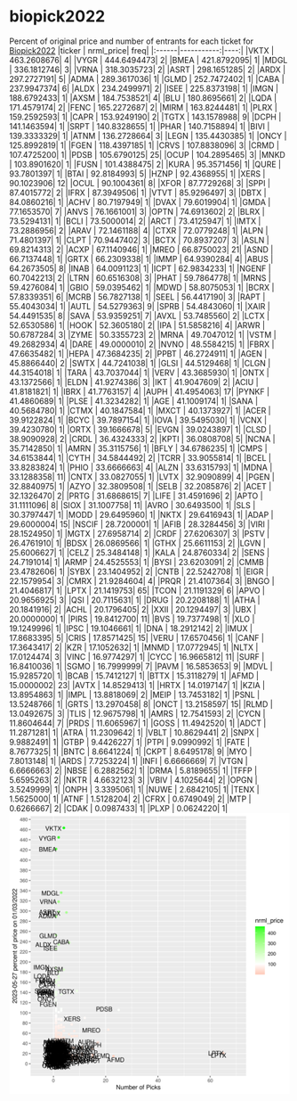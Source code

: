 # biopick2022
Percent of original price and number of entrants for each ticket for [Biopick2022](https://twitter.com/hashtag/Biopick2022)
|ticker |  nrml_price| freq|
|:------|-----------:|----:|
|VKTX   | 463.2608676|    4|
|VYGR   | 444.6494473|    2|
|BMEA   | 421.8792095|    1|
|MDGL   | 336.1812746|    3|
|VRNA   | 318.3035723|    2|
|ASRT   | 298.1651285|    2|
|ARDX   | 297.2727191|    5|
|ADMA   | 289.3617036|    1|
|GLMD   | 252.7472402|    1|
|CABA   | 237.9947374|    6|
|ALDX   | 234.2499971|    2|
|ISEE   | 225.8373198|    1|
|IMGN   | 188.6792433|    1|
|AXSM   | 184.7538521|    4|
|BLU    | 180.8695661|    2|
|LQDA   | 171.4579174|    2|
|FENC   | 165.2272687|    2|
|MIRM   | 163.8244481|    1|
|PLRX   | 159.2592593|    1|
|CAPR   | 153.9249190|    2|
|TGTX   | 143.1578988|    9|
|DCPH   | 141.1463594|    1|
|SRPT   | 140.8328655|    1|
|PHAR   | 140.7158894|    1|
|BIVI   | 139.3333329|    1|
|ATNM   | 136.2728664|    3|
|LEGN   | 135.4430385|    1|
|ONCY   | 125.8992819|    1|
|FGEN   | 118.4397185|    1|
|CRVS   | 107.8838096|    3|
|CRMD   | 107.4725200|    1|
|PDSB   | 105.6790125|   25|
|OCUP   | 104.2895465|    3|
|MNKD   | 103.8901620|    1|
|FUSN   | 101.4388475|    2|
|KURA   |  95.3571456|    1|
|QURE   |  93.7801397|    1|
|BTAI   |  92.8184993|    5|
|HZNP   |  92.4368955|    1|
|XERS   |  90.1023906|   12|
|OCUL   |  90.1004361|    8|
|XFOR   |  87.7729268|    3|
|SPPI   |  87.4015772|    2|
|IFRX   |  87.3949506|    1|
|VTVT   |  85.9296497|    3|
|DBTX   |  84.0860216|    1|
|ACHV   |  80.7197949|    1|
|DVAX   |  79.6019904|    1|
|GMDA   |  77.1653570|    7|
|ANVS   |  76.1661001|    3|
|OPTN   |  74.6913602|    2|
|BLRX   |  73.5294131|    1|
|BCLI   |  73.5000014|    2|
|ARCT   |  73.4125947|    1|
|IMTX   |  73.2886956|    2|
|ARAV   |  72.1461188|    4|
|CTXR   |  72.0779248|    1|
|ALPN   |  71.4801397|    1|
|CLPT   |  70.9447402|    3|
|BCTX   |  70.8937207|    3|
|ASLN   |  69.8214313|    2|
|ACXP   |  67.1140946|    1|
|MREO   |  66.8750023|   21|
|ASND   |  66.7137448|    1|
|GRTX   |  66.2309338|    1|
|IMMP   |  64.9390284|    4|
|ABUS   |  64.2673505|    8|
|INAB   |  64.0091123|    1|
|ICPT   |  62.9834233|    1|
|NGENF  |  60.7042213|    2|
|LTRN   |  60.6516308|    3|
|PHAT   |  59.7864778|    1|
|MRNS   |  59.4276084|    1|
|GBIO   |  59.0395462|    1|
|MDWD   |  58.8075053|    1|
|BCRX   |  57.8339351|    6|
|MCRB   |  56.7827138|    1|
|SEEL   |  56.4417190|    3|
|RAPT   |  55.4043034|    1|
|AUTL   |  54.5279363|    9|
|SPRB   |  54.4843060|    1|
|XAIR   |  54.4491535|    8|
|SAVA   |  53.9359251|    7|
|AVXL   |  53.7485560|    2|
|LCTX   |  52.6530586|    1|
|HOOK   |  52.3605180|    2|
|IPA    |  51.5858216|    4|
|ARWR   |  50.6787284|    3|
|ZYME   |  50.3355723|    2|
|MRNA   |  49.7047012|    1|
|VSTM   |  49.2682934|    4|
|DARE   |  49.0000010|    2|
|NVNO   |  48.5584215|    1|
|FBRX   |  47.6635482|    1|
|HEPA   |  47.3684235|    2|
|PPBT   |  46.2724911|    1|
|AGEN   |  45.8866440|    2|
|SWTX   |  44.7241038|    1|
|GLSI   |  44.5129468|    1|
|CLGN   |  44.3154018|    1|
|TARA   |  43.7037044|    1|
|VERV   |  43.3685930|    1|
|ONTX   |  43.1372566|    1|
|ELDN   |  41.9274386|    3|
|IKT    |  41.9047609|    2|
|ACIU   |  41.8181821|    1|
|IBRX   |  41.7763157|    4|
|AUPH   |  41.4954063|   17|
|PYNKF  |  41.4860689|    1|
|PLSE   |  41.3234282|    1|
|AGE    |  41.1009174|    1|
|SANA   |  40.5684780|    1|
|CTMX   |  40.1847584|    1|
|MXCT   |  40.1373927|    1|
|ACER   |  39.9122824|    1|
|BCYC   |  39.7897154|    1|
|IOVA   |  39.5495030|    1|
|VCNX   |  39.4230780|    1|
|ORTX   |  39.1666678|    5|
|EVGN   |  39.0243897|    1|
|CLSD   |  38.9090928|    2|
|CRDL   |  36.4324333|    2|
|KPTI   |  36.0808708|    5|
|NCNA   |  35.7142850|    1|
|AMRN   |  35.3115756|    1|
|BFLY   |  34.6786235|    1|
|CMPS   |  34.6153844|    1|
|CYTH   |  34.5844492|    2|
|TCRR   |  33.9055814|    1|
|BCEL   |  33.8283824|    1|
|PHIO   |  33.6666663|    4|
|ALZN   |  33.6315793|    1|
|MDNA   |  33.1288358|   11|
|CNTX   |  33.0827055|    1|
|LVTX   |  32.9090899|    4|
|PGEN   |  32.8840975|    1|
|AZYO   |  32.3809508|    1|
|SELB   |  32.2085876|    2|
|ACET   |  32.1326470|    2|
|PRTG   |  31.6868615|    7|
|LIFE   |  31.4591696|    2|
|APTO   |  31.1111096|    8|
|SIOX   |  31.1007758|   11|
|AVRO   |  30.6493500|    1|
|SLS    |  30.3797447|    1|
|MODD   |  29.6495960|    1|
|NKTX   |  29.6416943|    1|
|ADAP   |  29.6000004|   15|
|NSCIF  |  28.7200001|    1|
|AFIB   |  28.3284456|    3|
|VIRI   |  28.1524950|    1|
|MGTX   |  27.6958714|    2|
|CRDF   |  27.6206307|    3|
|PSTV   |  26.4761910|    1|
|BDSX   |  26.0869566|    1|
|GTHX   |  25.6611153|    2|
|LGVN   |  25.6006627|    1|
|CELZ   |  25.3484148|    1|
|KALA   |  24.8760334|    2|
|SENS   |  24.7191014|    1|
|ARMP   |  24.4525553|    1|
|BYSI   |  23.6203091|    2|
|CMMB   |  23.4782606|    1|
|SYBX   |  23.1404952|    2|
|CNTB   |  22.5242708|    1|
|EIGR   |  22.1579954|    3|
|CMRX   |  21.9284604|    4|
|PRQR   |  21.4107364|    3|
|BNGO   |  21.4046817|    1|
|LPTX   |  21.1419753|   65|
|TCON   |  21.1191329|    6|
|APVO   |  20.9656925|    3|
|QSI    |  20.7115631|    1|
|DRUG   |  20.2208188|    1|
|ATHA   |  20.1841916|    2|
|ACHL   |  20.1796405|    2|
|XXII   |  20.1294497|    3|
|UBX    |  20.0000000|    1|
|PIRS   |  19.8412700|   11|
|BVS    |  19.7377498|    1|
|XLO    |  19.1249996|    1|
|IPSC   |  19.1046661|    1|
|DNA    |  18.2912142|    2|
|IMUX   |  17.8683395|    5|
|CRIS   |  17.8571425|   15|
|VERU   |  17.6570456|    1|
|CANF   |  17.3643417|    2|
|KZR    |  17.1052632|    1|
|MNMD   |  17.0772945|    1|
|NLTX   |  17.0124474|    3|
|VINC   |  16.9774297|    1|
|CYCC   |  16.9665812|   11|
|SURF   |  16.8410036|    1|
|SGMO   |  16.7999999|    7|
|PAVM   |  16.5853653|    9|
|MDVL   |  15.9285720|    1|
|BCAB   |  15.7412127|    1|
|BTTX   |  15.3118279|    1|
|AFMD   |  15.0000002|   23|
|AVTX   |  14.8529413|    1|
|HRTX   |  14.0197147|    1|
|KZIA   |  13.8954863|    1|
|IMPL   |  13.8818069|    2|
|MEIP   |  13.7453182|    1|
|PSNL   |  13.5248766|    1|
|GRTS   |  13.2970458|    8|
|ONCT   |  13.2158597|   15|
|RLMD   |  13.0492675|    3|
|TLIS   |  12.9675798|    1|
|AMRS   |  12.7541593|    2|
|CYCN   |  11.8604644|    7|
|PRDS   |  11.6065967|    1|
|GOSS   |  11.4942520|    1|
|ADCT   |  11.2871281|    1|
|ATRA   |  11.2309642|    1|
|VBLT   |  10.8629441|    2|
|SNPX   |   9.9882491|    1|
|GTBP   |   9.4426227|    1|
|PTPI   |   9.0990992|    1|
|FATE   |   8.7677325|    1|
|BNTC   |   8.6641224|    1|
|CKPT   |   8.6495178|    9|
|MYO    |   7.8013148|    1|
|ARDS   |   7.7253224|    1|
|INFI   |   6.6666669|    7|
|VTGN   |   6.6666663|    2|
|NBSE   |   6.2882562|    1|
|DRMA   |   5.8189655|    1|
|TFFP   |   5.6595263|    2|
|NKTR   |   4.6632123|    3|
|VBIV   |   4.1025644|    2|
|OPGN   |   3.5249999|    1|
|ONPH   |   3.3395061|    1|
|NUWE   |   2.6842105|    1|
|TENX   |   1.5625000|    1|
|ATNF   |   1.5128204|    2|
|CFRX   |   0.6749049|    2|
|MTP    |   0.6266667|    2|
|CDAK   |   0.0987433|    1|
|PLXP   |   0.0624220|    1|
![retvspicks](biopicks.png?raw=true)
